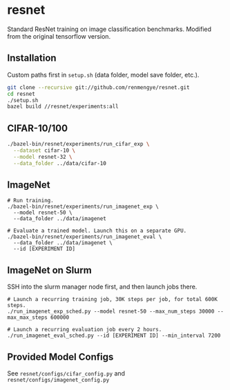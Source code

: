 # resnet
Standard ResNet training on image classification benchmarks. Modified from the original tensorflow version.

## Installation
Custom paths first in `setup.sh` (data folder, model save folder, etc.).
```bash
git clone --recursive git://github.com/renmengye/resnet.git
cd resnet
./setup.sh
bazel build //resnet/experiments:all
```

## CIFAR-10/100
```bash
./bazel-bin/resnet/experiments/run_cifar_exp \
  --dataset cifar-10 \
  --model resnet-32 \
  --data_folder ../data/cifar-10
```

## ImageNet
```
# Run training.
./bazel-bin/resnet/experiments/run_imagenet_exp \
  --model resnet-50 \
  --data_folder ../data/imagenet

# Evaluate a trained model. Launch this on a separate GPU. 
./bazel-bin/resnet/experiments/run_imagenet_eval \
  --data_folder ../data/imagenet \
  --id [EXPERIMENT ID]
```

## ImageNet on Slurm
SSH into the slurm manager node first, and then launch jobs there.
```
# Launch a recurring training job, 30K steps per job, for total 600K steps.
./run_imagenet_exp_sched.py --model resnet-50 --max_num_steps 30000 --max_max_steps 600000

# Launch a recurring evaluation job every 2 hours.
./run_imagenet_eval_sched.py --id [EXPERIMENT ID] --min_interval 7200
```

## Provided Model Configs
See `resnet/configs/cifar_config.py` and `resnet/configs/imagenet_config.py`
